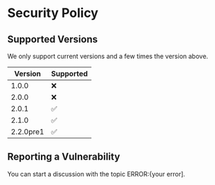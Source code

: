 # Security Policy

## Supported Versions

We only support current versions and a few times the version above.

| Version | Supported          |
| ------- | ------------------ |
| 1.0.0   | :x:                |
| 2.0.0   | :x:                |
| 2.0.1   | :white_check_mark: |
| 2.1.0   | :white_check_mark: |
| 2.2.0pre1   | :white_check_mark: |

## Reporting a Vulnerability

You can start a discussion with the topic ERROR:{your error].
